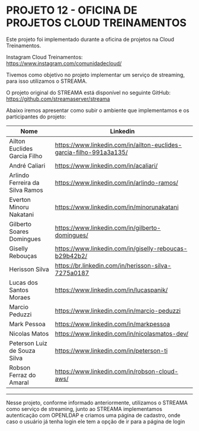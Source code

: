 # PROJETO 12 - OFICINA DE PROJETOS CLOUD TREINAMENTOS

Este projeto foi implementado durante a oficina de projetos na Cloud Treinamentos.

Instagram Cloud Treinamentos: https://www.instagram.com/comunidadecloud/

Tivemos como objetivo no projeto implementar um serviço de streaming, para isso utilizamos o STREAMA.

O projeto original do STREAMA está disponível no seguinte GitHub: https://github.com/streamaserver/streama

Abaixo iremos apresentar como subir o ambiente que implementamos e os participantes do projeto:

|               Nome	            |                          Linkedin                                    |
|-----------------------------------|----------------------------------------------------------------------|
| Ailton Euclides Garcia Filho	    |  https://www.linkedin.com/in/ailton-euclides-garcia-filho-991a3a135/ |
| André Caliari	                    |  https://www.linkedin.com/in/acaliari/                               |
| Arlindo Ferreira da Silva Ramos   |  https://www.linkedin.com/in/arlindo-ramos/                          |
| Everton Minoru Nakatani	        |  https://www.linkedin.com/in/minorunakatani                          |
| Gilberto Soares Domingues     	|  https://www.linkedin.com/in/gilberto-domingues/                     |
| Giselly Rebouças	                |  https://www.linkedin.com/in/giselly-reboucas-b29b42b2/              |
| Herisson Silva	                |  https://br.linkedin.com/in/herisson-silva-7275a0187                 |
| Lucas dos Santos Moraes	        |  https://www.linkedin.com/in/lucaspanik/                             |
| Marcio Peduzzi	                |  https://www.linkedin.com/in/marcio-peduzzi                          |
| Mark Pessoa	                    |  https://www.linkedin.com/in/markpessoa                              |
| Nicolas Matos	                    |  https://www.linkedin.com/in/nicolasmatos-dev/                       |
| Peterson Luiz de Souza Silva	    |  https://www.linkedin.com/in/peterson-ti                             |
| Robson Ferraz do Amaral	        |  https://www.linkedin.com/in/robson-cloud-aws/                       |

---------------

Nesse projeto, conforme informado anteriormente, utilizamos o STREAMA como serviço de streaming, junto ao STREAMA implementamos autenticação com OPENLDAP e criamos uma página de cadastro, onde caso o usuário já tenha login ele tem a opção de ir para a página de login

